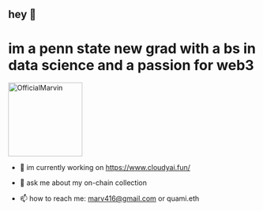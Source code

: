 ## hey 👋
# im a penn state new grad with a bs in data science and a passion for web3

<p align="left">
  <a><picture><img align="" height='150px' src="https://streak-stats.demolab.com?user=OfficialMarvin&theme=dark&hide_border=true&card_width=450" alt="OfficialMarvin" /></picture></a>
</p>

- 🔭 im currently working on https://www.cloudyai.fun/

- 💬 ask me about my on-chain collection

- 📫 how to reach me: marv416@gmail.com or quami.eth

<!--
**OfficialMarvin/OfficialMarvin** is a ✨ _special_ ✨ repository because its `README.md` (this file) appears on your GitHub profile.

Here are some ideas to get you started:

- 🔭 I’m currently working on CloudyAI
- 🌱 I’m currently learning ZK
- 👯 I’m looking to collaborate on ...
- 🤔 I’m looking for help with ...
- 💬 Ask me about ...
- 📫 How to reach me: ...
- 😄 Pronouns: ...
- ⚡ Fun fact: ...
-->
